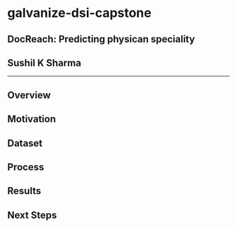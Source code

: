 # galvanize-dsi-capstone
## DocReach: Predicting physican speciality
## Sushil K Sharma
---
## Overview

## Motivation

## Dataset

## Process

## Results

## Next Steps

